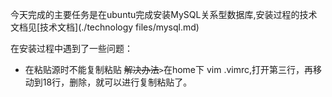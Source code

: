 今天完成的主要任务是在ubuntu完成安装MySQL关系型数据库,安装过程的技术文档见[技术文档](./technology files/mysql.md)

在安装过程中遇到了一些问题：

* 在粘贴源时不能复制粘贴 ~~解决办法~~`>`在home下 vim .vimrc,打开第三行，再移动到18行，删除，就可以进行复制粘贴了。


